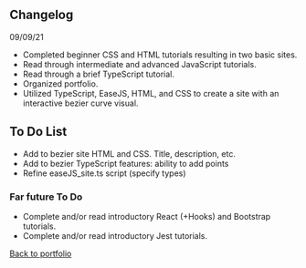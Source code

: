 ## Changelog  
09/09/21  
- Completed beginner CSS and HTML tutorials resulting in two basic sites.
- Read through intermediate and advanced JavaScript tutorials.
- Read through a brief TypeScript tutorial.
- Organized portfolio.
- Utilized TypeScript, EaseJS, HTML, and CSS to create a site with an interactive bezier curve visual.  
    
## To Do List  
- Add to bezier site HTML and CSS. Title, description, etc.
- Add to bezier TypeScript features: ability to add points  
- Refine easeJS_site.ts script (specify types)  
### Far future To Do  
- Complete and/or read introductory React (+Hooks) and Bootstrap tutorials.  
- Complete and/or read introductory Jest tutorials.  
  
[Back to portfolio](https://timblakel.github.io/)